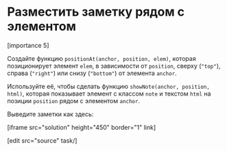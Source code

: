 # Разместить заметку рядом с элементом

[importance 5]

Создайте функцию `positionAt(anchor, position, elem)`, которая позиционирует элемент `elem`, в зависимости от `position`, сверху (`"top"`), справа (`"right"`) или снизу (`"bottom"`) от элемента `anchor`.

Используйте её, чтобы сделать функцию `showNote(anchor, position, html)`, которая показывает элемент с классом `note` и текстом `html` на позиции `position` рядом с элементом `anchor`.

Выведите заметки как здесь:

[iframe src="solution" height="450" border="1" link]

[edit src="source" task/]
